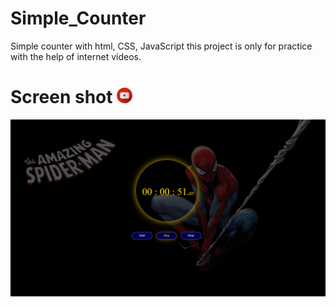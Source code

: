 # Simple_Counter
Simple counter with html, CSS, JavaScript this project is only for practice with the help of internet videos.
<h1>Screen shot <a href="https://www.youtube.com/watch?v=rizQ0YgXkLE"><img height="25px" src="youtube.png"></a></h1>
<img src="Screenshot (385).png">
